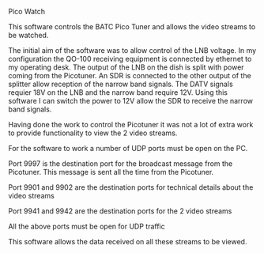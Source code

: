 Pico Watch

This software controls the BATC Pico Tuner and allows the video streams to be watched.

The initial aim of the software was to allow control of the LNB voltage. In my configuration the QO-100 receiving equipment is connected
by ethernet to my operating desk. The output of the LNB on the dish is split with power coming from the Picotuner. An SDR is connected
to the other output of the splitter allow reception of the narrow band signals. The DATV signals requier 18V on the LNB and the narrow band
require 12V. Using this software I can switch the power to 12V allow the SDR to receive the narrow band signals.

Having done the work to control the Picotuner it was not a lot of extra work to provide functionality to view the 2 video streams.

For the software to work a number of UDP ports must be open on the PC. 

Port 9997 is the destination port for the broadcast message from the Picotuner. This message is sent all the time from the Picotuner.

Port 9901 and 9902 are the destination ports for technical details about the video streams

Port 9941 and 9942 are the destination ports for the 2 video streams

All the above ports must be open for UDP traffic

This software allows the data received on all these streams to be viewed.
